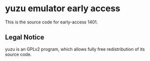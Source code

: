 yuzu emulator early access
=============

This is the source code for early-access 1401.

## Legal Notice

yuzu is an GPLv2 program, which allows fully free redistribution of its source code.